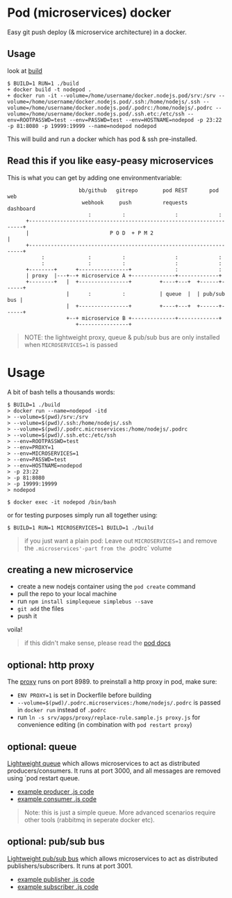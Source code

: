# Pod (microservices) docker

Easy git push deploy (& microservice architecture) in a docker.

## Usage 

look at [build](build) 

    $ BUILD=1 RUN=1 ./build
    + docker build -t nodepod .
    + docker run -it --volume=/home/username/docker.nodejs.pod/srv:/srv --volume=/home/username/docker.nodejs.pod/.ssh:/home/nodejs/.ssh --volume=/home/username/docker.nodejs.pod/.podrc:/home/nodejs/.podrc --volume=/home/username/docker.nodejs.pod/.ssh.etc:/etc/ssh --env=ROOTPASSWD=test --env=PASSWD=test --env=HOSTNAME=nodepod -p 23:22 -p 81:8080 -p 19999:19999 --name=nodepod nodepod

This will build and run a docker which has pod & ssh pre-installed.

## Read this if you like easy-peasy microservices 

This is what you can get by adding one environmentvariable:


                           bb/github   gitrepo        pod REST       pod web  
                            webhook     push          requests      dashboard          
                              :          :                :             :              
          +--------------------------------------------------------------------+
          |                          P O D  + P M 2                            |       
          +--------------------------------------------------------------------+
               :              :          :                :             :              
               :              :          :                :             :      
          +--------+      +----------------+              :             :              
          | proxy  |---+--+ microservice A +--------------+-------------+            
          +--------+   |  +----------------+         +----+---+  +------+------+       
                       |      :          :           | queue  |  | pub/sub bus |
                       |  +----------------+         +----+---+  +------+------+
                       +--+ microservice B +--------------+-------------+
                          +----------------+

> NOTE: the lightweight proxy, queue & pub/sub bus are only installed when `MICROSERVICES=1` is passed

# Usage 

A bit of bash tells a thousands words:

    $ BUILD=1 ./build
    > docker run --name=nodepod -itd                           
    > --volume=$(pwd)/srv:/srv                                 
    > --volume=$(pwd)/.ssh:/home/nodejs/.ssh                   
    > --volume=$(pwd)/.podrc.microservices:/home/nodejs/.podrc 
    > --volume=$(pwd)/.ssh.etc:/etc/ssh                        
    > --env=ROOTPASSWD=test                                    
    > --env=PROXY=1                                            
    > --env=MICROSERVICES=1                                    
    > --env=PASSWD=test                                        
    > --env=HOSTNAME=nodepod                                   
    > -p 23:22                                                 
    > -p 81:8080
    > -p 19999:19999                                           
    > nodepod                                                  

    $ docker exec -it nodepod /bin/bash

or for testing purposes simply run all together using:

    $ BUILD=1 RUN=1 MICROSERVICES=1 BUILD=1 ./build 

> if you just want a plain pod: Leave out `MICROSERVICES=1` and remove the `.microservices'-part from the `.podrc` volume

## creating a new microservice


* create a new nodejs container using the `pod create` command
* pull the repo to your local machine
* run `npm install simplequeue simplebus --save`
* `git add` the files
* push it

voila!

> if this didn't make sense, please read the [pod docs](https://github.com/yyx990803/pod#using-a-remote-github-repo)

## optional: http proxy

The [proxy](https://npmjs.org/package/nproxy) runs on port 8989.
to preinstall a http proxy in pod, make sure:

* `ENV PROXY=1` is set in Dockerfile before building
* `--volume=$(pwd)/.podrc.microservices:/home/nodejs/.podrc` is passed in `docker run` instead of `.podrc`
* run `ln -s srv/apps/proxy/replace-rule.sample.js proxy.js` for convenience editing (in combination with `pod restart proxy`)

## optional: queue 

[Lightweight queue](https://npmjs.org/package/simplequeue) which allows microservices to act as distributed producers/consumers.
It runs at port 3000, and all messages are removed using `pod restart queue.

* [example producer .js code](https://github.com/ajlopez/SimpleQueue/blob/master/samples/DistributedProducerConsumer/producer.js)
* [example consumer .js code](https://github.com/ajlopez/SimpleQueue/blob/master/samples/DistributedProducerConsumer/consumer.js)

> Note: this is just a simple queue. More advanced scenarios require other tools (rabbitmq in seperate docker etc).

## optional: pub/sub bus

[Lightweight pub/sub bus](https://npmjs.org/package/simplebus) which allows microservices to act as distributed publishers/subscribers.
It runs at port 3001.

* [example publisher ,js code](https://github.com/ajlopez/SimpleBus/blob/master/samples/Market/operator.js)
* [example subscriber .js code](https://github.com/ajlopez/SimpleBus/blob/master/samples/Market/subscriber.js)
